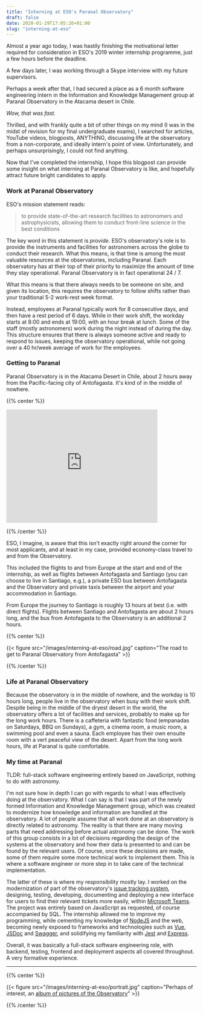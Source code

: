 ```yaml
--- 
title: "Interning at ESO's Paranal Observatory"
draft: false
date: 2020-01-29T17:05:26+01:00
slug: "interning-at-eso"
---
```


Almost a year ago today, I was hastily finishing the motivational letter required for consideration in ESO's 2019 winter internship programme, just a few hours before the deadline.

A few days later, I was working through a Skype interview with my future supervisors.

Perhaps a week after that, I had secured a place as a 6 month software engineering intern in the Information and Knowledge Management group at Paranal Observatory in the Atacama desert in Chile.

_Wow, that was fast._

Thrilled, and with frankly quite a bit of other things on my mind (I was in the midst of revision for my final undergraduate exams), I searched for articles, YouTube videos, blogposts, ANYTHING, discussing life at the observatory from a non-corporate, and ideally intern's point of view. Unfortunately, and perhaps unsurprisingly, I could not find anything.

Now that I've completed the internship, I hope this blogpost can provide some insight on what interning at Paranal Observatory is like, and hopefully attract future bright candidates to apply.

### Work at Paranal Observatory

ESO's mission statement reads:

> to provide state-of-the-art research facilities to astronomers and astrophysicists, allowing them to conduct front-line science in the best conditions

The key word in this statement is _provide_. ESO's observatory's role is to provide the instruments and facilities for astronomers across the globe to conduct their research. What this means, is that time is among the most valuable resources at the observatories, including Paranal. Each observatory has at their top of their priority to maximize the amount of time they stay operational. Paranal Observatory is in fact operational 24 / 7.

What this means is that there always needs to be someone on site, and given its location, this requires the observatory to follow shifts rather than your traditional 5-2 work-rest week format.

Instead, employees at Paranal typically work for 8 consecutive days, and then have a rest period of 6 days. While in their work shift, the workday starts at 8:00 and ends at 19:00, with an hour break at lunch. Some of the staff (mostly astronomers) work during the night instead of during the day. This structure ensures that there is always someone active and ready to respond to issues, keeping the observatory operational, while not going over a 40 hr/week average of work for the employees.

### Getting to Paranal

Paranal Observatory is in the Atacama Desert in Chile, about 2 hours away from the Pacific-facing city of Antofagasta. It's kind of in the middle of nowhere.

{{% center %}}

<iframe src="https://www.google.com/maps/embed?pb=!1m18!1m12!1m3!1d3626.88951242352!2d-70.40657308500178!3d-24.627492684164327!2m3!1f0!2f0!3f0!3m2!1i1024!2i768!4f13.1!3m3!1m2!1s0x96a54b61d20df8a7%3A0xffc2d3eef16a026b!2sVery%20Large%20Telescope!5e0!3m2!1sen!2sit!4v1580315718353!5m2!1sen!2sit" width="400" height="300" frameborder="0" style="border:0;" allowfullscreen=""></iframe>

{{% /center %}}

ESO, I imagine, is aware that this isn't exactly right around the corner for most applicants, and at least in my case, provided economy-class travel to and from the Observatory.

This included the flights to and from Europe at the start and end of the internship, as well as flights between Antofagasta and Santiago (you can choose to live in Santiago, e.g.), a private ESO bus between Antofagasta and the Observatory and private taxis between the airport and your accommodation in Santiago.

From Europe the journey to Santiago is roughly 13 hours at best (i.e. with direct flights). Flights between Santiago and Antofagasta are about 2 hours long, and the bus from Antofagasta to the Observatory is an additional 2 hours.

{{% center %}}

{{< figure src="/images/interning-at-eso/road.jpg" caption="The road to get to Paranal Observatory from Antofagasta" >}}

{{% /center %}}

### Life at Paranal Observatory

Because the observatory is in the middle of nowhere, and the workday is 10 hours long, people live in the observatory when busy with their work shift. Despite being in the middle of the dryest desert in the world, the observatory offers a lot of facilities and services, probably to make up for the long work hours. There is a caffeteria with fantastic food (empanadas on Saturdays, BBQ on Sundays), a gym, a cinema room, a music room, a swimming pool and even a sauna. Each employee has their own ensuite room with a vert peaceful view of the desert. Apart from the long work hours, life at Paranal is quite comfortable.

<script src="https://cdn.jsdelivr.net/npm/publicalbum@latest/embed-ui.min.js" async></script>
<div class="pa-carousel-widget" style="width:100%; height:480px; display:none;"
  data-link="https://photos.app.goo.gl/Ah4JErP9mr6XFHDT6"
  data-title="Life at Paranal"
  data-description="17 new photos added to shared album">
  <object data="https://lh3.googleusercontent.com/qrRydQr0yNxzBBEXOfp6BabFIvmvoE__l5Hsb4j75bD1qIoKbiBivP9KAoHPR3QcQbzRhpxYgteqiWqcIbPe43tcIfqyxmO7kjyeY7hURDP6A1eWz36xqOFzwa_n6eGw12eJ8upnaHI=w1920-h1080"></object>
  <object data="https://lh3.googleusercontent.com/-UfaORj-1QNMBiWrjOavG04MTeARQjhuSdY4OqAb-7RqC-eIZsiHQRKzpWkRbLZS1UdDTnKBphD_mG18a6JbMpzY2auwxUvKAcdBm87x__9a1yYm2buStZPFlvuxCT8HChvkqvl49Ww=w1920-h1080"></object>
  <object data="https://lh3.googleusercontent.com/Na0agP419wVTja8CWMDv846WwgyZD1aq3kEIo5gbmbBCLhFjrYK5GipC91nKzbkd7pc45XatWvZZWaBdur60kYimk4hn6oq4hXpxoScWggSCayYFxrjTm0PqgbBQnghff1fJJXNd90k=w1920-h1080"></object>
  <object data="https://lh3.googleusercontent.com/JMmXE8FV-aGbvbYAjggbcOc-PgICXEts4A2hLK2sT4jHvlEKNPWrQ7swXB609Rt_pwAxiIqg9BdrPZpkokM7I3DO_BNdMgzUcAEmOmiMz6K7Zww5Xi836YDFYRXvCjSkYBHa4ehfQMg=m37" type="video/mp4"></object>
  <object data="https://lh3.googleusercontent.com/GxoMWIhKw9ImrNk2BPYdcmMPFQq2tccctm8qeVSSPuWhCun8C_Qzx9lStHkCipDoFtvoAx-7h2yDKdvgyYLESh8L0Ge9o_3JqPbTusYL6Dvu4afY5gsh-4RXsYahP60v6RmUCrfJ34k=w1920-h1080"></object>
  <object data="https://lh3.googleusercontent.com/pgKxbbQG2q4r2zTtJiFSl1bhzvIYk7m7qBgcK2HiIV8OmfbHPM_u7r4HdpFiolpOs-cqzY6jAgqST4M9FFHv8ruUtQpvl1uLHAYYFcJVQFI9jE_aBZtDvVzjLAa4Sl-Rck82rjHnLPs=w1920-h1080"></object>
  <object data="https://lh3.googleusercontent.com/GlmjjcLFAxmG7XVuqSwyxiUxekKp-Pr7RSOq860nAnZju44yXnWSi7-VQ58uS6T3OW1cEgLe8uBFwqcRwqVxVyX6VUEBGJxoUT7SI30sjz0QMpWTo-BG6ikfvraPwJ0WI0pWwcx6XQ4=w1920-h1080"></object>
  <object data="https://lh3.googleusercontent.com/T1SsXy0yUxMrIbZUr3NyOm1_7CWkwfmGWLLmxgnNc00sMyObn_yOexTgOMJinhfhBEeR9mDq7SDVG0fyqPBz_Kb5RdPfa7vy2e0NeDNurSsU1WQVQYFVqfLT8jrAIHibCy4-SV3ZU3w=w1920-h1080"></object>
  <object data="https://lh3.googleusercontent.com/WAz0Amy_BLFQpp6AVq0mIPXjmwPS2AwiLgnU84PP2m9LSU5JqTEEd8J7Z3JoalqxhEpFL3-IDoehwEqkSrrktx7Ej6bc8_q0acwAs-oc3N9UZvf9xIFW0O4EFrbXhD1049woRi7FPkk=w1920-h1080"></object>
  <object data="https://lh3.googleusercontent.com/G_vF_PUEZM09f9d8ofL0AZDKIMODxpbi4khWWwvZEmjQHnmBPU6WkqrLZtgbOgPN-EFPyhk0IJ04R-d5mIJXdgFVR8ugC3vmvAmJ37wfhoKyQd41_rk67ww0yWsC1YZac8AgkXm8bhY=w1920-h1080"></object>
  <object data="https://lh3.googleusercontent.com/oWb40WljyBDxy2mehY7oEcza0EkeDBBJb1g1I9WYzSL66W-XgO9Q_8UUXJ8ExOO8t5g6vaRTHvlgtQHuYcbhayX_DhzMGn2Kpn8fhtGv1gknV_fbqjT9jqBY3eGAHC7i66PYia62DaI=w1920-h1080"></object>
  <object data="https://lh3.googleusercontent.com/7Vq0nkN6x8OCY4ulRKRdvYW60W-dQDkDTwZdA4xSqcPlkT064OzpvtYBhjq6q_qSDtxAn4wXyD6cupUomh_noqrsrsv95hur5n5GGJuFX0jEXPLmwAp1tslPQHu8KBUCOwUrlc59KqQ=m37" type="video/mp4"></object>
  <object data="https://lh3.googleusercontent.com/NS07J1ps5LZVyrw8o658MNom-4f6xrA10Mk-NAspz9j6QdoB89ew7dMdXaPCuXSWLXKjKdp6ybHS48e_4-vVIqYIjsZEM5Cb2oOFrsasSc4oKFA9S4GpKT5LQSNc49KL_eCXj2522OM=w1920-h1080"></object>
  <object data="https://lh3.googleusercontent.com/-coVjDBG7yOBBYJSLYa3WaXGpOeqPTjOxxXoMNsMzAmR2qVpE1ayhnjSJr6rSo9oXqcV7_Nw0t1-UYM7jcjn7gm0bvig9bM2rv2J7t7N8wW1DMagRt0Gw9imWILTSGifY6Y6sSndwd0=w1920-h1080"></object>
  <object data="https://lh3.googleusercontent.com/azxrKVw6VWtbb5AyJ9NXaYmuVQCCa4fBxjUl2JjBQj5pxPqwjrxRboZqEeZ1PuQWZRrfDDZW2zZo-n6o-5jGssyf-ycSQt1gxsc2MBLN9WMTCaNcQXgMrlwhrPklD28MAK5u9OQoEpY=w1920-h1080"></object>
  <object data="https://lh3.googleusercontent.com/NAfRRTHSI8rReaIyGdQWTwEx1Hkr4XhVF5zf1S6sUl55FmKpT6alGiDZdYvNtMRUywWpUQfkCAZaUbMj7CB13UljjOPCPNwRumEV0M26C4VRW7zBsm5dMCphlmZr-1nED7Ad1JV6nQ0=w1920-h1080"></object>
  <object data="https://lh3.googleusercontent.com/HUUT2s78atTWBwt4knp40AI4kI3P4emt-kNUM5eSaEKdWS5aR2dsAgTCENPMWTELWBgBrRxvOvyTZ6M8Xm6k0HeDgfCdvp0QoOUPjZfSiLmKdxSHGYmSFmRM2kBKWgTu-pBCDp5gfBE=w1920-h1080"></object>
</div>

### My time at Paranal

TLDR: full-stack software engineering entirely based on JavaScript, nothing to do with astronomy.

I'm not sure how in depth I can go with regards to what I was effectively doing at the observatory. What I can say is that I was part of the newly formed Information and Knowledge Management group, which was created to modernize how knowledge and information are handled at the observatory. A lot of people assume that all work done at an observatory is directly related to astronomy. The reality is that there are many moving parts that need addressing before actual astronomy can be done. The work of this group consists in a lot of decisions regarding the design of the systems at the observatory and how their data is presented to and can be found by the relevant users. Of course, once these decisions are made, some of them require some more technical work to implement them. This is where a software engineer or more step in to take care of the technical implementation.

The latter of these is where my responsibility mostly lay. I worked on the modernization of part of the observatory's [issue tracking system](https://en.wikipedia.org/wiki/Issue_tracking_system), designing, testing, developing, documenting and deploying a new interface for users to find their relevant tickets more easily, within [Microsoft Teams](https://en.wikipedia.org/wiki/Microsoft_Teams). The project was entirely based on JavaScript as requested, of course accompanied by SQL. The internship allowed me to improve my programming, while cementing my knowledge of [NodeJS](https://en.wikipedia.org/wiki/Node.js) and the web, becoming newly exposed to frameworks and technologies such as [Vue](https://vuejs.org/), [JSDoc](https://devdocs.io/jsdoc/) and [Swagger](https://www.google.com/search?client=ubuntu&channel=fs&q=swagger&ie=utf-8&oe=utf-8), and solidifying my familiarity with [Jest](https://jestjs.io/) and [Express](https://expressjs.com/).

Overall, it was basically a full-stack software engineering role, with backend, testing, frontend and deployment aspects all covered throughout. A very formative experience.

---

{{% center %}}

{{< figure src="/images/interning-at-eso/portrait.jpg" caption="Perhaps of interest, an [album of pictures of the Observatory](https://photos.app.goo.gl/BSQR1qwyukkfoh2o6)" >}}

{{% /center %}}
